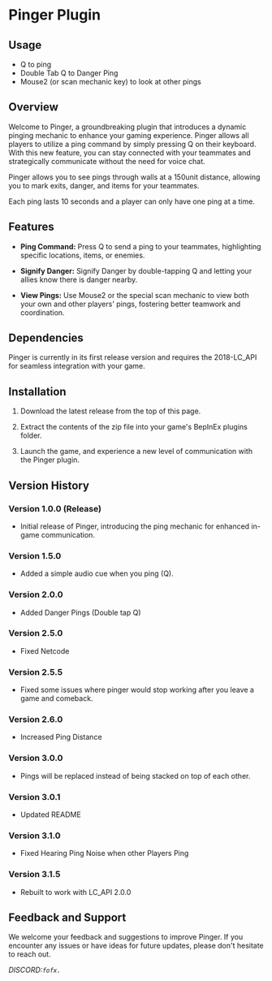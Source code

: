 # Pinger Plugin

## Usage

- Q to ping
- Double Tab Q to Danger Ping
- Mouse2 (or scan mechanic key) to look at other pings

## Overview

Welcome to Pinger, a groundbreaking plugin that introduces a dynamic pinging mechanic to enhance your gaming experience. Pinger allows all players to utilize a ping command by simply pressing Q on their keyboard. With this new feature, you can stay connected with your teammates and strategically communicate without the need for voice chat.

Pinger allows you to see pings through walls at a 150unit distance, allowing you to mark exits, danger, and items for your teammates. 

Each ping lasts 10 seconds and a player can only have one ping at a time.

## Features

- **Ping Command:** Press Q to send a ping to your teammates, highlighting specific locations, items, or enemies.

- **Signify Danger:** Signify Danger by double-tapping Q and letting your allies know there is danger nearby.

- **View Pings:** Use Mouse2 or the special scan mechanic to view both your own and other players' pings, fostering better teamwork and coordination.


## Dependencies 

Pinger is currently in its first release version and requires the 2018-LC_API for seamless integration with your game.

## Installation

1. Download the latest release from the top of this page.

2. Extract the contents of the zip file into your game's BepInEx plugins folder.

3. Launch the game, and experience a new level of communication with the Pinger plugin.

## Version History

### Version 1.0.0 (Release)
- Initial release of Pinger, introducing the ping mechanic for enhanced in-game communication.

### Version 1.5.0 
- Added a simple audio cue when you ping (Q).

### Version 2.0.0
- Added Danger Pings (Double tap Q)

### Version 2.5.0
- Fixed Netcode

### Version 2.5.5
- Fixed some issues where pinger would stop working after you leave a game and comeback.

### Version 2.6.0
- Increased Ping Distance

### Version 3.0.0
- Pings will be replaced instead of being stacked on top of each other.

### Version 3.0.1
- Updated README

### Version 3.1.0
- Fixed Hearing Ping Noise when other Players Ping

### Version 3.1.5 
- Rebuilt to work with LC_API 2.0.0

## Feedback and Support

We welcome your feedback and suggestions to improve Pinger. If you encounter any issues or have ideas for future updates, please don't hesitate to reach out.

*DISCORD:`fofx.`*
